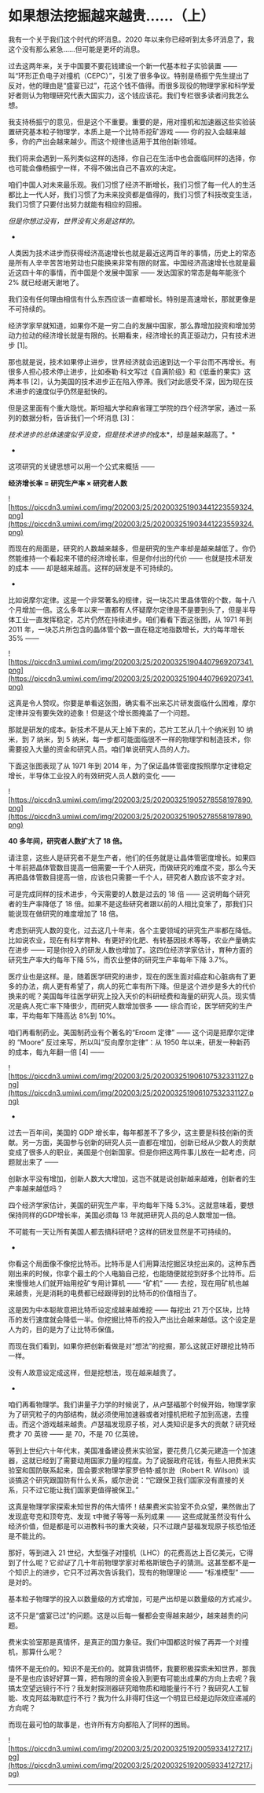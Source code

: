 # 如果想法挖掘越来越贵……（上）

我有一个关于我们这个时代的坏消息。2020 年以来你已经听到太多坏消息了，我这个没有那么紧急……但可能是更坏的消息。

过去这两年来，关于中国要不要花钱建设一个新一代基本粒子实验装置 —— 叫“环形正负电子对撞机（CEPC）”，引发了很多争议。特别是杨振宁先生提出了反对，他的理由是“盛宴已过”，花这个钱不值得。而很多现役的物理学家和科学爱好者则认为物理研究代表大国实力，这个钱应该花。我们专栏很多读者问我怎么想。

我支持杨振宁的意见，但是这个不重要。重要的是，用对撞机和加速器这些实验装置研究基本粒子物理学，本质上是一个比特币挖矿游戏 —— 你的投入会越来越多，你的产出会越来越少。而这个规律也适用于其他创新领域。

我们将来会遇到一系列类似这样的选择，你自己在生活中也会面临同样的选择，你也可能会像杨振宁一样，不得不做出自己不喜欢的决定。

咱们中国人对未来最乐观。我们习惯了经济不断增长，我们习惯了每一代人的生活都比上一代人好，我们习惯了为未来投资都是值得的，我们习惯了科技改变生活，我们习惯了只要付出努力就能有相应的回报。

 *但是你想过没有，世界没有义务是这样的。*

*

人类因为技术进步而获得经济高速增长也就是最近这两百年的事情，历史上的常态是所有人辛辛苦苦地劳动也只能换来非常有限的财富。中国经济高速增长也就是最近这四十年的事情，而中国是个发展中国家 —— 发达国家的常态是每年能涨个 2% 就已经谢天谢地了。

我们没有任何理由相信有什么东西应该一直都增长。特别是高速增长，那就更像是不可持续的。

经济学家早就知道，如果你不是一穷二白的发展中国家，那么靠增加投资和增加劳动力拉动的经济增长就是有限的。长期看来，经济增长的真正驱动力，只有技术进步 [1]。

那也就是说，技术如果停止进步，世界经济就会迅速到达一个平台而不再增长。有很多人担心技术停止进步，比如泰勒·科文写过《自满阶级》和《低垂的果实》这两本书 [2]，认为美国的技术进步正在陷入停滞。我们对此感受不深，因为现在技术进步的速度似乎仍然是挺快的。

但是这里面有个重大隐忧。斯坦福大学和麻省理工学院的四个经济学家，通过一系列的数据分析，告诉我们一个坏消息 [3]：

 *技术进步的总体速度似乎没变，但是技术进步的*成本*，却是越来越高了。*

*

这项研究的关键思想可以用一个公式来概括 ——

 **经济增长率 = 研究生产率 × 研究者人数**

![https://piccdn3.umiwi.com/img/202003/25/202003251903441223559324.png](https://piccdn3.umiwi.com/img/202003/25/202003251903441223559324.png)

而现在的局面是，研究的人数越来越多，但是研究的生产率却是越来越低了。你仍然能维持一个看起来不错的经济增长率，但是你付出的代价 —— 也就是技术研发的成本 —— 却是越来越高。这样的研发是不可持续的。

*

比如说摩尔定律。这是一个非常著名的规律，说一块芯片里晶体管的个数，每十八个月增加一倍。这么多年以来一直都有人怀疑摩尔定律是不是要到头了，但是半导体工业一直发挥稳定，芯片仍然在持续进步。咱们看看下面这张图，从 1971 年到 2011 年，一块芯片所包含的晶体管个数一直在稳定地指数增长，大约每年增长 35% —— 

![https://piccdn3.umiwi.com/img/202003/25/202003251904407969207341.png](https://piccdn3.umiwi.com/img/202003/25/202003251904407969207341.png)

这真是令人赞叹。你要是单看这张图，确实看不出来芯片研发面临什么困难，摩尔定律并没有要失效的迹象！但是这个增长图掩盖了一个问题。

那就是研发的成本。新技术不是从天上掉下来的，芯片工艺从几十个纳米到 10 纳米，到 7 纳米，到 5 纳米，每一步都可能面临很不一样的物理学和制造技术，你需要投入大量的资金和研究人员。咱们单说研究人员的人力。

下面这张图表现了从 1971 年到 2014 年，为了保证晶体管密度按照摩尔定律稳定增长，半导体工业投入的有效研究人员人数的变化 —— 

![https://piccdn3.umiwi.com/img/202003/25/202003251905278558197890.png](https://piccdn3.umiwi.com/img/202003/25/202003251905278558197890.png)

 **40 多年间，研究者人数扩大了 18 倍。**

请注意，这些人是研究者不是生产者，他们的任务就是让晶体管密度增长。如果四十年前把晶体管数目提高一倍需要一千个人研究，而做研究的难度不变，那么今天再把晶体管数目提高一倍，应该也只需要一千个人，研究者人数应该不变才对。

可是完成同样的技术进步，今天需要的人数是过去的 18 倍 —— 这说明每个研究者的生产率降低了 18 倍。如果不是这些研究者跟以前的人相比变笨了，那我们只能说现在做研究的难度增加了 18 倍。

考虑到研究人数的变化，过去这几十年来，各个主要领域的研究生产率都在降低。比如说农业，现在有科学育种、有更好的化肥、有转基因技术等等，农业产量确实在进步 —— 可是你投入的研发人数也增加了。这四位经济学家估计，育种方面的研究生产率大约每年下降 5%，而农业整体的研究生产率每年下降 3.7%。

医疗业也是这样。是，随着医学研究的进步，现在的医生面对癌症和心脏病有了更多的办法，病人更有希望了，病人的死亡率有所下降。但是这个进步是多大的代价换来的呢？美国每年往医学研究上投入天价的科研经费和海量的研究人员。现实情况是病人死亡率下降很少，而研究人数增加很多 —— 综合而论，医学研究的生产率，平均每年下降高达 8%到 10%。

咱们再看制药业。美国制药业有个著名的“Eroom 定律” —— 这个词是把摩尔定律的 “Moore” 反过来写，所以叫“反向摩尔定律”：从 1950 年以来，研发一种新药的成本，每九年翻一倍 [4] —— 

![https://piccdn3.umiwi.com/img/202003/25/202003251906107532331127.png](https://piccdn3.umiwi.com/img/202003/25/202003251906107532331127.png)

*

过去一百年间，美国的 GDP 增长率，每年都差不了多少，这主要是科技创新的贡献。另一方面，美国参与创新的研究人员一直都在增加，创新已经从少数人的贡献变成了很多人的职业，美国是个创新国家。但是你把这两件事儿放在一起考虑，问题就出来了 ——

创新水平没有增加，创新人数大大增加，这岂不就是说创新越来越难，创新者的生产率越来越低吗？

四个经济学家估计，美国的研究生产率，平均每年下降 5.3%。这就意味着，要想保持同样的GDP增长率，美国必须每 13 年就把研究人员的总人数增加一倍。

不可能有一天让所有美国人都去搞科研吧？这样的研发显然是不可持续的。

*

你看这个局面像不像挖比特币。比特币是人们用算法挖掘区块挖出来的。这种东西刚出来的时候，你拿个最土的个人电脑自己挖，也能随便就挖到好多个比特币。后来慢慢地人们就开始用挖矿专用计算机 —— “矿机” —— 去挖，现在用矿机也越来越贵，光是消耗的电费都已经跟得到的比特币的价值相当了。

这是因为中本聪故意把比特币设定成越来越难挖 —— 每挖出 21 万个区块，比特币的发行速度就会降低一半。你挖掘比特币的投入产出比会越来越低。这个设定是人为的，目的是为了让比特币保值。

而现在我们看到，如果你把创新看做是对“想法”的挖掘，那么这就正好跟挖比特币一样。

没有人故意设定成这样，但是挖想法，现在越来越贵了。

*

咱们再看物理学。我们讲量子力学的时候说了，从卢瑟福那个时候开始，物理学家为了研究粒子的内部结构，就必须使用加速器或者对撞机把粒子加到高速，去撞击。而这个游戏越来越贵。卢瑟福发现原子核，对人类知识是多大的贡献？研究经费才 70 英镑 —— 是 70，不是 70 亿英镑。

等到上世纪六十年代末，美国准备建设费米实验室，要花费几亿美元建造一个加速器，这就已经到了需要动用国家力量的程度。为了说服政府花钱，有些人把费米实验室和国防联系起来，国会要求物理学家罗伯特·威尔逊（Robert R. Wilson）谈谈搞这个研究跟国防有什么关系，威尔逊说：“它跟保卫我们国家没有直接的关系，只不过它能让我们国家更值得被保卫。”

这真是物理学家探索未知世界的伟大情怀！结果费米实验室不负众望，果然做出了发现底夸克和顶夸克、发现 τ中微子等等一系列成果 —— 这些成就虽然没有什么经济价值，但是都是可以进教科书的重大突破，只不过跟卢瑟福发现原子核恐怕还是不能比的。

那好，等到进入 21 世纪，大型强子对撞机（LHC）的花费高达上百亿美元，它得到了什么呢？它*验证*了几十年前物理学家对希格斯玻色子的猜测。这甚至都不是一个知识上的进步，它只不过再次告诉我们，现有的物理理论 —— “标准模型” —— 是对的。

基本粒子物理学的投入以数量级的方式增加，可是产出却是以数量级的方式减少。

这不只是“盛宴已过”的问题。这是以后每一餐都会变得越来越少，越来越贵的问题。

费米实验室那是真情怀，是真正的国力象征。我们中国都这时候了再弄一个对撞机，那算什么呢？

情怀不是无价的。知识不是无价的。就算我讲情怀，我要积极探索未知世界，那我是不是也应该好好算一算，把有限的资金投入到更有可能出成果的方向上去呢？我搞太空望远镜行不行？我发射探测器研究暗物质和暗能量行不行？我研究人工智能、攻克阿兹海默症行不行？我为什么非得盯住这一个明显已经是边际效应递减的方向呢？

而现在最可怕的故事是，也许所有方向都陷入了同样的困局。

![https://piccdn3.umiwi.com/img/202003/25/202003251920059334127217.jpg](https://piccdn3.umiwi.com/img/202003/25/202003251920059334127217.jpg)

---
